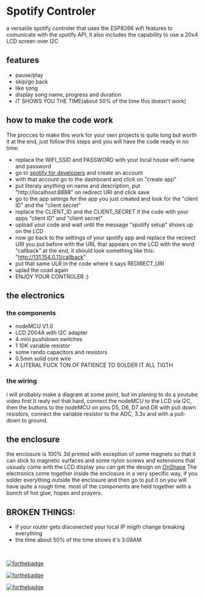 # Spotify Controler
 a versatile spotify controler that uses the ESP8266 wifi features to comunicate with the spotify API, it also includes the capability to use a 20x4 LCD screen over I2C

## features
- pause/play
- skip/go back
- like song
- display song name, progress and duration
- IT SHOWS YOU THE TIME(about 50% of the time this doesn't work)

## how to make the code work
The procces to make this work for your own projects is quite long but worth it at the end, just follow this steps and you will have the code ready in no time:
- replace the WIFI_SSID and PASSWORD with your local house wifi name and password
- go to [spotify for developers](https://developer.spotify.com) and create an account
- with that account go to the dashboard and click on "create app"
- put literaly anything on name and description, put "http://localhost:8888" on redirect URI and click save
- go to the app setings for the app you just created and look for the "client ID" and the "client secret"
- replace the CLIENT_ID and the CLIENT_SECRET if the code with your apps "client ID" and "client secret"
- upload your code and wait until the message "spotify setup" shows up on the LCD
- now go back to the settings of your spotify app and replace the recirect URI you put before with the URL that appears on the LCD with the word "callback" at the end, it should look something like this: "http://131.154.0.11/callback"
- put that same ULR in the code where it says REDIRECT_URI
- uplad the coad again
- ENJOY YOUR CONTROLER :)

## the electronics
### the components
- nodeMCU V1.0
- LCD 2004A with I2C adapter
- 4 mini pushdown switches
- 1 10K variable resistor
- some rando capacitors and resistors
- 0.5mm solid core wire
- A LITERAL FUCK TON OF PATIENCE TO SOLDER IT ALL TIGTH

### the wiring
i will probably make a diagram at some point, but im planing to do a youtube video first
It realy not that hard, connect the nodeMCU to the LCD via I2C, then the buttons to the nodeMCU on pins D5, D6, D7 and D8 with pull down resistors, connect the variable resistor to the ADC, 3.3v and with a pull-down to ground.

## the enclosure
the enclosure is 100% 3d printed with exception of some magnets so that it can stick to magnetic surfaces and some nylon screws and extensions that ussualy come with the LCD display
you can get the design on [OnShape](https://cad.onshape.com/documents/03c0f5b84e5dc7ce18a5b986/w/59c2b69761292aa5b35bee0f/e/642c8b87b2996676210efcd2)
The electronics come together inside the enclosure in a very specific way, if you solder everything outside the enclosure and then go to put it on you will have quite a rough time. most of the components are held together with a bunch of hot glue, hopes and prayers.

## BROKEN THINGS:
- if your router gets disconected your local IP migth change breaking everything
- the time about 50% of the time shows it's 3:08AM

<br>

[![forthebadge](https://forthebadge.com/images/badges/works-on-my-machine.svg)](https://forthebadge.com)

[![forthebadge](https://forthebadge.com/images/badges/powered-by-coffee.svg)](https://forthebadge.com)

[![forthebadge](https://forthebadge.com/images/badges/open-source.svg)](https://forthebadge.com)
